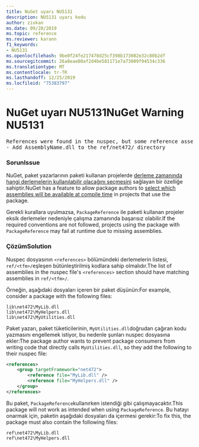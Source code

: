 ```yaml
---
title: NuGet uyarı NU5131
description: NU5131 uyarı kodu
author: zivkan
ms.date: 09/20/2019
ms.topic: reference
ms.reviewer: karann
f1_keywords:
- NU5131
ms.openlocfilehash: 9be0f24fe217478d25cf398b173082e32c80b2df
ms.sourcegitcommit: 26a8eae00af2d4be581171e7a73009f94534c336
ms.translationtype: MT
ms.contentlocale: tr-TR
ms.lasthandoff: 12/25/2019
ms.locfileid: "75383797"
---
```

# <a name="nuget-warning-nu5131"></a><span data-ttu-id="e9004-103">NuGet uyarı NU5131</span><span class="sxs-lookup"><span data-stu-id="e9004-103">NuGet Warning NU5131</span></span>

<pre>References were found in the nuspec, but some reference assemblies were not found in both the nuspec and ref folder. Add the following reference assemblies:
- Add AssemblyName.dll to the ref/net472/ directory</pre>

### <a name="issue"></a><span data-ttu-id="e9004-104">Sorun</span><span class="sxs-lookup"><span data-stu-id="e9004-104">Issue</span></span>

<span data-ttu-id="e9004-105">NuGet, paket yazarlarının paketi kullanan projelerde [derleme zamanında hangi derlemelerin kullanılabilir olacağını seçmesini](../../create-packages/Select-assemblies-referenced-by-projects.md) sağlayan bir özelliğe sahiptir.</span><span class="sxs-lookup"><span data-stu-id="e9004-105">NuGet has a feature to allow package authors to [select which assemblies will be available at compile time](../../create-packages/Select-assemblies-referenced-by-projects.md) in projects that use the package.</span></span>

<span data-ttu-id="e9004-106">Gerekli kurallara uyulmazsa, `PackageReference` ile paketi kullanan projeler eksik derlemeler nedeniyle çalışma zamanında başarısız olabilir.</span><span class="sxs-lookup"><span data-stu-id="e9004-106">If the required conventions are not followed, projects using the package with `PackageReference` may fail at runtime due to missing assemblies.</span></span>

### <a name="solution"></a><span data-ttu-id="e9004-107">Çözüm</span><span class="sxs-lookup"><span data-stu-id="e9004-107">Solution</span></span>

<span data-ttu-id="e9004-108">Nuspec dosyasının `<references>` bölümündeki derlemelerin listesi, `ref/<tfm>/`eşleşen bütünleştirilmiş kodlara sahip olmalıdır.</span><span class="sxs-lookup"><span data-stu-id="e9004-108">The list of assemblies in the nuspec file's `<references>` section should have matching assemblies in `ref/<tfm>/`.</span></span>

<span data-ttu-id="e9004-109">Örneğin, aşağıdaki dosyaları içeren bir paket düşünün:</span><span class="sxs-lookup"><span data-stu-id="e9004-109">For example, consider a package with the following files:</span></span>

```text
lib\net472\MyLib.dll
lib\net472\MyHelpers.dll
lib\net472\MyUtilities.dll
```

<span data-ttu-id="e9004-110">Paket yazarı, paket tüketicilerinin, `MyUtilities.dll`doğrudan çağıran kodu yazmasını engellemek istiyor, bu nedenle şunları nuspec dosyasına ekler:</span><span class="sxs-lookup"><span data-stu-id="e9004-110">The package author wants to prevent package consumers from writing code that directly calls `MyUtilities.dll`, so they add the following to their nuspec file:</span></span>

```xml
<references>
    <group targetFramework="net472">
        <reference file="MyLib.dll" />
        <reference file="MyHelpers.dll" />
    </group>
</references>
```

<span data-ttu-id="e9004-111">Bu paket, `PackageReference`kullanırken istendiği gibi çalışmayacaktır.</span><span class="sxs-lookup"><span data-stu-id="e9004-111">This package will not work as intended when using `PackageReference`.</span></span> <span data-ttu-id="e9004-112">Bu hatayı onarmak için, paketin aşağıdaki dosyaları da içermesi gerekir:</span><span class="sxs-lookup"><span data-stu-id="e9004-112">To fix this, the package must also contain the following files:</span></span>

```text
ref\net472\MyLib.dll
ref\net472\MyHelpers.dll
```
